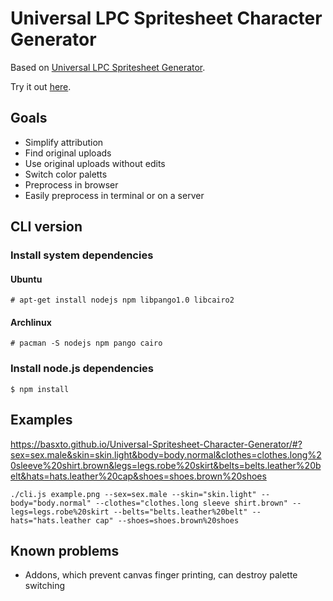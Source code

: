 Universal LPC Spritesheet Character Generator
=============================================

Based on [Universal LPC Spritesheet Generator](https://github.com/sanderfrenken/Universal-LPC-Spritesheet-Character-Generator).

Try it out [here](https://basxto.github.io/Universal-Spritesheet-Character-Generator/).

## Goals

* Simplify attribution
* Find original uploads
* Use original uploads without edits
* Switch color paletts
* Preprocess in browser
* Easily preprocess in terminal or on a server

## CLI version
### Install system dependencies
#### Ubuntu
```
# apt-get install nodejs npm libpango1.0 libcairo2
```
#### Archlinux
```
# pacman -S nodejs npm pango cairo
```
### Install node.js dependencies
```
$ npm install
```


## Examples
https://basxto.github.io/Universal-Spritesheet-Character-Generator/#?sex=sex.male&skin=skin.light&body=body.normal&clothes=clothes.long%20sleeve%20shirt.brown&legs=legs.robe%20skirt&belts=belts.leather%20belt&hats=hats.leather%20cap&shoes=shoes.brown%20shoes

```
./cli.js example.png --sex=sex.male --skin="skin.light" --body="body.normal" --clothes="clothes.long sleeve shirt.brown" --legs=legs.robe%20skirt --belts="belts.leather%20belt" --hats="hats.leather cap" --shoes=shoes.brown%20shoes
```


## Known problems

* Addons, which prevent canvas finger printing, can destroy palette switching
